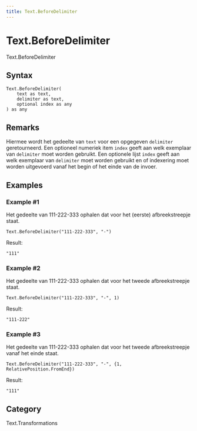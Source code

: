 ```yaml
---
title: Text.BeforeDelimiter
---
```


# Text.BeforeDelimiter


Text.BeforeDelimiter


## Syntax

```powerquery
Text.BeforeDelimiter(
    text as text,
    delimiter as text,
    optional index as any
) as any
```


## Remarks

Hiermee wordt het gedeelte van <code>text</code> voor een opgegeven <code>delimiter</code> geretourneerd.    Een optioneel numeriek item <code>index</code> geeft aan welk exemplaar van <code>delimiter</code> moet worden gebruikt.    Een optionele lijst <code>index</code> geeft aan welk exemplaar van <code>delimiter</code> moet worden gebruikt en of indexering moet worden uitgevoerd vanaf het begin of het einde van de invoer.


## Examples

### Example #1 
Het gedeelte van 111-222-333 ophalen dat voor het (eerste) afbreekstreepje staat.
```powerquery
Text.BeforeDelimiter("111-222-333", "-")
```

Result: 
```powerquery
"111"
```


### Example #2 
Het gedeelte van 111-222-333 ophalen dat voor het tweede afbreekstreepje staat.
```powerquery
Text.BeforeDelimiter("111-222-333", "-", 1)
```

Result: 
```powerquery
"111-222"
```


### Example #3 
Het gedeelte van 111-222-333 ophalen dat voor het tweede afbreekstreepje vanaf het einde staat.
```powerquery
Text.BeforeDelimiter("111-222-333", "-", {1, RelativePosition.FromEnd})
```

Result: 
```powerquery
"111"
```




## Category
Text.Transformations
